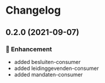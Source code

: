 # Changelog

## 0.2.0 (2021-09-07)

### :rocket: Enhancement
 - added besluiten-consumer
 - added leidinggevenden-consumer
 - added mandaten-consumer
